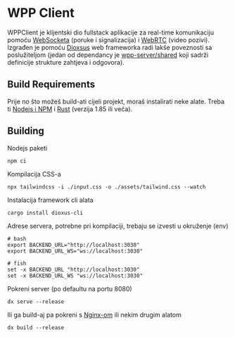 # WPP Client

WPPClient je klijentski dio fullstack aplikacije za real-time komunikaciju
pomoću [WebSocketa](https://developer.mozilla.org/en-US/docs/Web/API/WebSockets_API)
(poruke i signalizacija) i [WebRTC](https://webrtc.org/) (video pozivi).
Izgrađen je pomoću [Dioxsus](https://dioxuslabs.com/) web frameworka radi
lakše poveznosti sa poslužiteljom (jedan od dependancy je
[wpp-server/shared](https://github.com/markisha64/wpp-server/tree/main/shared) koji sadrži
definicije strukture zahtjeva i odgovora).

## Build Requirements

Prije no što možeš build-ati cijeli projekt, moraš instalirati neke alate.
Treba ti [Nodejs i NPM](https://nodejs.org/en) i [Rust](https://www.rust-lang.org/) (verzija 1.85 ili veća).

## Building

Nodejs paketi

```shell
npm ci
```

Kompilacija CSS-a

```shell
npx tailwindcss -i ./input.css -o ./assets/tailwind.css --watch
```

Instalacija framework cli alata

```shell
cargo install dioxus-cli
```

Adrese servera, potrebne pri kompilaciji, trebaju se izvesti u okruženje (env)

```shell
# bash
export BACKEND_URL="http://localhost:3030"
export BACKEND_URL_WS="ws://localhost:3030"
```

```fish
# fish
set -x BACKEND_URL "http://localhost:3030"
set -x BACKEND_URL_WS "ws://localhost:3030"
```

Pokreni server (po defaultu na portu 8080)

```shell
dx serve --release
```

Ili ga build-aj pa pokreni s [Nginx-om](https://nginx.org/) ili nekim drugim alatom

```shell
dx build --release
```
